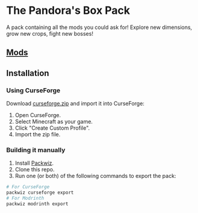 # The Pandora's Box Pack
A pack containing all the mods you could ask for! Explore new dimensions, grow new crops, fight new bosses!
## [Mods](docs/mods.md)
## Installation
### Using CurseForge
Download [curseforge.zip](https://github.com/up930506/uop-unnamed-modpack/raw/main/curseforge.zip) and import it into CurseForge:
1. Open CurseForge.
2. Select Minecraft as your game.
3. Click "Create Custom Profile".
4. Import the zip file.
### Building it manually
1. Install [Packwiz](https://packwiz.infra.link).
2. Clone this repo.
3. Run one (or both) of the following commands to export the pack:
```Bash
# For CurseForge
packwiz curseforge export
# For Modrinth
packwiz modrinth export
```
